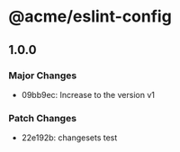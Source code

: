 # @acme/eslint-config

## 1.0.0

### Major Changes

- 09bb9ec: Increase to the version v1

### Patch Changes

- 22e192b: changesets test

